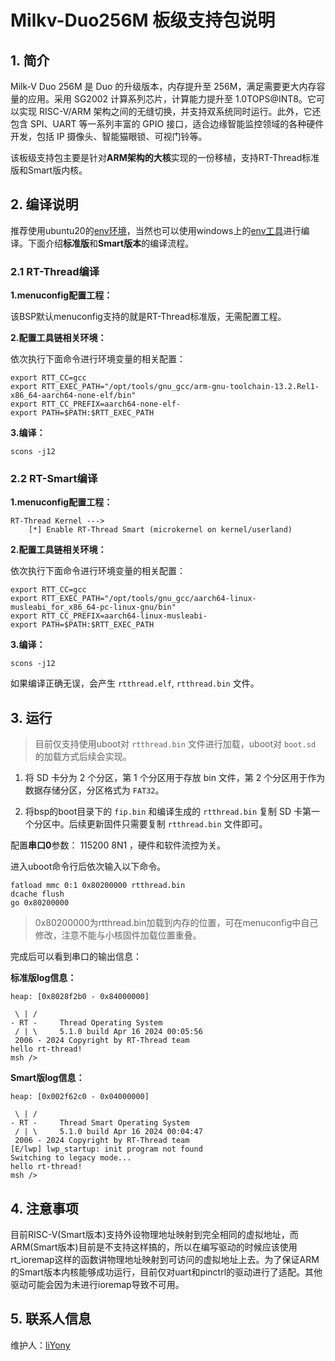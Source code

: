 # Milkv-Duo256M 板级支持包说明

## 1. 简介

Milk-V Duo 256M 是 Duo 的升级版本，内存提升至 256M，满足需要更大内存容量的应用。采用 SG2002 计算系列芯片，计算能力提升至 1.0TOPS@INT8。它可以实现 RISC-V/ARM 架构之间的无缝切换，并支持双系统同时运行。此外，它还包含 SPI、UART 等一系列丰富的 GPIO 接口，适合边缘智能监控领域的各种硬件开发，包括 IP 摄像头、智能猫眼锁、可视门铃等。

该板级支持包主要是针对**ARM架构的大核**实现的一份移植，支持RT-Thread标准版和Smart版内核。

## 2. 编译说明

推荐使用ubuntu20的[env环境](https://github.com/RT-Thread/env)，当然也可以使用windows上的[env工具](https://www.rt-thread.org/download.html#download-rt-thread-env-tool)进行编译。下面介绍**标准版**和**Smart版本**的编译流程。

### 2.1 RT-Thread编译

**1.menuconfig配置工程：**

该BSP默认menuconfig支持的就是RT-Thread标准版，无需配置工程。

**2.配置工具链相关环境：**

依次执行下面命令进行环境变量的相关配置：

```shell
export RTT_CC=gcc
export RTT_EXEC_PATH="/opt/tools/gnu_gcc/arm-gnu-toolchain-13.2.Rel1-x86_64-aarch64-none-elf/bin"
export RTT_CC_PREFIX=aarch64-none-elf-
export PATH=$PATH:$RTT_EXEC_PATH
```

**3.编译：**

```shell
scons -j12
```

### 2.2 RT-Smart编译

**1.menuconfig配置工程：**

```shell
RT-Thread Kernel --->
    [*] Enable RT-Thread Smart (microkernel on kernel/userland)
```

**2.配置工具链相关环境：**

依次执行下面命令进行环境变量的相关配置：

```shell
export RTT_CC=gcc
export RTT_EXEC_PATH="/opt/tools/gnu_gcc/aarch64-linux-musleabi_for_x86_64-pc-linux-gnu/bin"
export RTT_CC_PREFIX=aarch64-linux-musleabi-
export PATH=$PATH:$RTT_EXEC_PATH
```

**3.编译：**

```shell
scons -j12
```

如果编译正确无误，会产生 `rtthread.elf`, `rtthread.bin` 文件。

## 3. 运行

> 目前仅支持使用uboot对 `rtthread.bin` 文件进行加载，uboot对 `boot.sd` 的加载方式后续会实现。

1. 将 SD 卡分为 2 个分区，第 1 个分区用于存放 bin 文件，第 2 个分区用于作为数据存储分区，分区格式为 `FAT32`。

2. 将bsp的boot目录下的 `fip.bin` 和编译生成的 `rtthread.bin` 复制 SD 卡第一个分区中。后续更新固件只需要复制 `rtthread.bin` 文件即可。

配置**串口0**参数： 115200 8N1 ，硬件和软件流控为关。

进入uboot命令行后依次输入以下命令。

```shell
fatload mmc 0:1 0x80200000 rtthread.bin
dcache flush
go 0x80200000
```

> 0x80200000为rtthread.bin加载到内存的位置，可在menuconfig中自己修改，注意不能与小核固件加载位置重叠。

完成后可以看到串口的输出信息：

**标准版log信息：**

```shell
heap: [0x8028f2b0 - 0x84000000]

 \ | /
- RT -     Thread Operating System
 / | \     5.1.0 build Apr 16 2024 00:05:56
 2006 - 2024 Copyright by RT-Thread team
hello rt-thread!
msh />
```

**Smart版log信息：**

```shell
heap: [0x002f62c0 - 0x04000000]

 \ | /
- RT -     Thread Smart Operating System
 / | \     5.1.0 build Apr 16 2024 00:04:47
 2006 - 2024 Copyright by RT-Thread team
[E/lwp] lwp_startup: init program not found
Switching to legacy mode...
hello rt-thread!
msh />
```
## 4. 注意事项

目前RISC-V(Smart版本)支持外设物理地址映射到完全相同的虚拟地址，而ARM(Smart版本)目前是不支持这样搞的，所以在编写驱动的时候应该使用rt_ioremap这样的函数讲物理地址映射到可访问的虚拟地址上去。为了保证ARM的Smart版本内核能够成功运行，目前仅对uart和pinctrl的驱动进行了适配。其他驱动可能会因为未进行ioremap导致不可用。

## 5. 联系人信息

维护人：[liYony](https://github.com/liYony)
